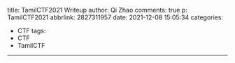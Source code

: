title: TamilCTF2021 Writeup
author: Qi Zhao
comments: true
p: TamilCTF2021
abbrlink: 2827311957
date: 2021-12-08 15:05:34
categories:
  - CTF
tags:
  - CTF
  - TamilCTF
---
